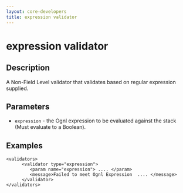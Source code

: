 ```yaml
---
layout: core-developers
title: expression validator
---
```


# expression validator

## Description

A Non-Field Level validator that validates based on regular expression supplied.

## Parameters

- `expression` - the Ognl expression to be evaluated against the stack (Must evaluate to a Boolean).

## Examples

```
<validators>
      <validator type="expression">
         <param name="expression"> .... </param>
         <message>Failed to meet Ognl Expression  .... </message>
      </validator>
</validators>
```

